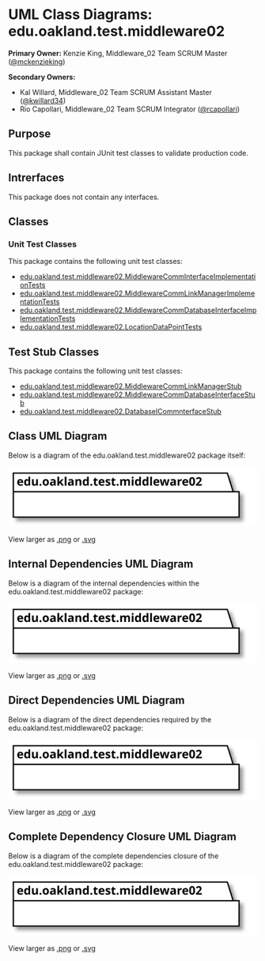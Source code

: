 # UML Class Diagrams: edu.oakland.test.middleware02

**Primary Owner:** Kenzie King, Middleware_02 Team SCRUM Master ([@mckenzieking](https://github.com/mckenzieking/))

**Secondary Owners:**

- Kal Willard, Middleware_02 Team SCRUM Assistant Master ([@kwillard34](https://github.com/kwillard34/))
- Rio Capollari, Middleware_02 Team SCRUM Integrator ([@rcapollari](https://github.com/rcapollari/))

## Purpose

This package shall contain JUnit test classes to validate production code.

## Intrerfaces

This package does not contain any interfaces.

## Classes

### Unit Test Classes

This package contains the following unit test classes:

- [edu.oakland.test.middleware02.MiddlewareCommInterfaceImplementationTests](MiddlewareCommInterfaceImplementationTests)
- [edu.oakland.test.middleware02.MiddlewareCommLinkManagerImplementationTests](MiddlewareCommLinkManagerImplementationTests)
- [edu.oakland.test.middleware02.MiddlewareCommDatabaseInterfaceImplementationTests](MiddlewareCommDatabaseInterfaceImplementationTests)
- [edu.oakland.test.middleware02.LocationDataPointTests](TrackDataCalculatorTests)

## Test Stub Classes

This package contains the following unit test classes:

- [edu.oakland.test.middleware02.MiddlewareCommLinkManagerStub](MiddlewareCommLinkManagerStub)
- [edu.oakland.test.middleware02.MiddlewareCommDatabaseInterfaceStub](MiddlewareCommDatabaseInterfaceStub)
- [edu.oakland.test.middleware02.DatabaseICommnterfaceStub](DatabaseCommInterfaceStub)

## Class UML Diagram

Below is a diagram of the edu.oakland.test.middleware02 package itself:

![edu.oakland.test.middleware02](./Middleware02TestPackage.svg)

View larger as [.png](./Middleware02TestPackage.png) or [.svg](./Middleware02TestPackage.svg)

## Internal Dependencies UML Diagram

Below is a diagram of the internal dependencies within the edu.oakland.test.middleware02 package:

![edu.oakland.test.middleware02 Internal Dependencies](./Middleware02TestPackage_InternalDependencies.svg)

View larger as [.png](./Middleware02TestPackage_InternalDependencies.png) or [.svg](./Middleware02TestPackage_InternalDependencies.svg)

## Direct Dependencies UML Diagram

Below is a diagram of the direct dependencies required by the edu.oakland.test.middleware02 package:

![edu.oakland.test.middleware02 Direct Dependencies](./Middleware02TestPackage_DirectDependencies.svg)

View larger as [.png](./Middleware02TestPackage_DirectDependencies.png) or [.svg](./Middleware02TestPackage_DirectDependencies.svg)

## Complete Dependency Closure UML Diagram

Below is a diagram of the complete dependencies closure of the edu.oakland.test.middleware02 package:

![edu.oakland.test.middleware02 Dependency Closure](./Middleware02TestPackage_Closure.svg)

View larger as [.png](./Middleware02TestPackage_Closure.png) or [.svg](./Middleware02TestPackage_Closure.svg)
